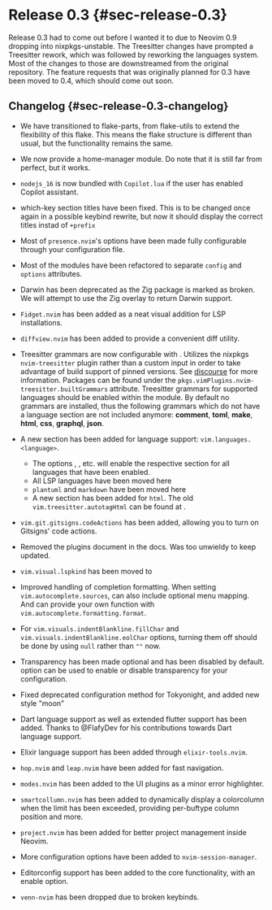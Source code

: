 # Release 0.3 {#sec-release-0.3}

Release 0.3 had to come out before I wanted it to due to Neovim 0.9 dropping
into nixpkgs-unstable. The Treesitter changes have prompted a Treesitter rework,
which was followed by reworking the languages system. Most of the changes to
those are downstreamed from the original repository. The feature requests that
was originally planned for 0.3 have been moved to 0.4, which should come out
soon.

## Changelog {#sec-release-0.3-changelog}

- We have transitioned to flake-parts, from flake-utils to extend the
  flexibility of this flake. This means the flake structure is different than
  usual, but the functionality remains the same.

- We now provide a home-manager module. Do note that it is still far from
  perfect, but it works.

- `nodejs_16` is now bundled with `Copilot.lua` if the user has enabled Copilot
  assistant.

- which-key section titles have been fixed. This is to be changed once again in
  a possible keybind rewrite, but now it should display the correct titles
  instad of `+prefix`

- Most of `presence.nvim`'s options have been made fully configurable through
  your configuration file.

- Most of the modules have been refactored to separate `config` and `options`
  attributes.

- Darwin has been deprecated as the Zig package is marked as broken. We will
  attempt to use the Zig overlay to return Darwin support.

- `Fidget.nvim` has been added as a neat visual addition for LSP installations.

- `diffview.nvim` has been added to provide a convenient diff utility.

  [discourse]: https://discourse.nixos.org/t/psa-if-you-are-on-unstable-try-out-nvim-treesitter-withallgrammars/23321?u=snowytrees

- Treesitter grammars are now configurable with
  [](#opt-vim.treesitter.grammars). Utilizes the nixpkgs `nvim-treesitter`
  plugin rather than a custom input in order to take advantage of build support
  of pinned versions. See [discourse] for more information. Packages can be
  found under the `pkgs.vimPlugins.nvim-treesitter.builtGrammars` attribute.
  Treesitter grammars for supported languages should be enabled within the
  module. By default no grammars are installed, thus the following grammars
  which do not have a language section are not included anymore: **comment**,
  **toml**, **make**, **html**, **css**, **graphql**, **json**.

- A new section has been added for language support: `vim.languages.<language>`.

  - The options [](#opt-vim.languages.enableLSP),
    [](#opt-vim.languages.enableTreesitter), etc. will enable the respective
    section for all languages that have been enabled.
  - All LSP languages have been moved here
  - `plantuml` and `markdown` have been moved here
  - A new section has been added for `html`. The old
    `vim.treesitter.autotagHtml` can be found at
    [](#opt-vim.languages.html.treesitter.autotagHtml).

- `vim.git.gitsigns.codeActions` has been added, allowing you to turn on
  Gitsigns' code actions.

- Removed the plugins document in the docs. Was too unwieldy to keep updated.

- `vim.visual.lspkind` has been moved to [](#opt-vim.lsp.lspkind.enable)

- Improved handling of completion formatting. When setting
  `vim.autocomplete.sources`, can also include optional menu mapping. And can
  provide your own function with `vim.autocomplete.formatting.format`.

- For `vim.visuals.indentBlankline.fillChar` and
  `vim.visuals.indentBlankline.eolChar` options, turning them off should be done
  by using `null` rather than `""` now.

- Transparency has been made optional and has been disabled by default.
  [](#opt-vim.theme.transparent) option can be used to enable or disable
  transparency for your configuration.

- Fixed deprecated configuration method for Tokyonight, and added new style
  "moon"

- Dart language support as well as extended flutter support has been added.
  Thanks to @FlafyDev for his contributions towards Dart language support.

- Elixir language support has been added through `elixir-tools.nvim`.

- `hop.nvim` and `leap.nvim` have been added for fast navigation.

- `modes.nvim` has been added to the UI plugins as a minor error highlighter.

- `smartcollumn.nvim` has been added to dynamically display a colorcolumn when
  the limit has been exceeded, providing per-buftype column position and more.

- `project.nvim` has been added for better project management inside Neovim.

- More configuration options have been added to `nvim-session-manager`.

- Editorconfig support has been added to the core functionality, with an enable
  option.

- `venn-nvim` has been dropped due to broken keybinds.
